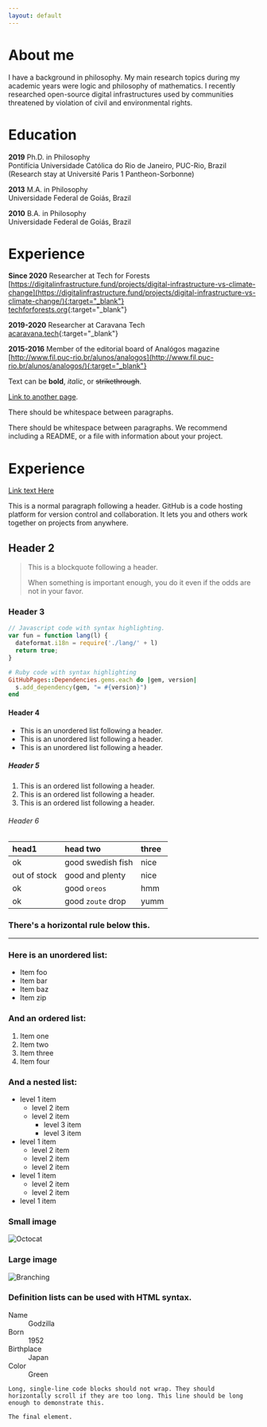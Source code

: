 ```yaml
---
layout: default
---
```

# About me

I have a background in philosophy. My main research topics during my academic years were logic and philosophy of mathematics. I recently researched open-source digital infrastructures used by communities threatened by violation of civil and environmental rights.

# Education

**2019** Ph.D. in Philosophy<br>
Pontifícia Universidade Católica do Rio de Janeiro, PUC-Rio, Brazil<br>
(Research stay at Université Paris 1 Pantheon-Sorbonne)

**2013** M.A. in Philosophy<br>
Universidade Federal de Goiás, Brazil

**2010** B.A. in Philosophy<br>
Universidade Federal de Goiás, Brazil

# Experience

**Since 2020** Researcher at Tech for Forests<br>
[https://digitalinfrastructure.fund/projects/digital-infrastructure-vs-climate-change](https://digitalinfrastructure.fund/projects/digital-infrastructure-vs-climate-change/){:target="_blank"}<br>
[techforforests.org](https://techforforests.org){:target="_blank"}

**2019-2020** Researcher at Caravana Tech<br>
[acaravana.tech](https://acaravana.tech){:target="_blank"}

**2015-2016** Member of the editorial board of Analógos magazine<br>
[http://www.fil.puc-rio.br/alunos/analogos](http://www.fil.puc-rio.br/alunos/analogos/){:target="_blank"}


Text can be **bold**, _italic_, or ~~strikethrough~~.

[Link to another page](./another-page.html).

There should be whitespace between paragraphs.

There should be whitespace between paragraphs. We recommend including a README, or a file with information about your project.

# Experience

[Link text Here](https://link-url-here.org)

This is a normal paragraph following a header. GitHub is a code hosting platform for version control and collaboration. It lets you and others work together on projects from anywhere.

## Header 2

> This is a blockquote following a header.
>
> When something is important enough, you do it even if the odds are not in your favor.

### Header 3

```js
// Javascript code with syntax highlighting.
var fun = function lang(l) {
  dateformat.i18n = require('./lang/' + l)
  return true;
}
```

```ruby
# Ruby code with syntax highlighting
GitHubPages::Dependencies.gems.each do |gem, version|
  s.add_dependency(gem, "= #{version}")
end
```

#### Header 4

*   This is an unordered list following a header.
*   This is an unordered list following a header.
*   This is an unordered list following a header.

##### Header 5

1.  This is an ordered list following a header.
2.  This is an ordered list following a header.
3.  This is an ordered list following a header.

###### Header 6

| head1        | head two          | three |
|:-------------|:------------------|:------|
| ok           | good swedish fish | nice  |
| out of stock | good and plenty   | nice  |
| ok           | good `oreos`      | hmm   |
| ok           | good `zoute` drop | yumm  |

### There's a horizontal rule below this.

* * *

### Here is an unordered list:

*   Item foo
*   Item bar
*   Item baz
*   Item zip

### And an ordered list:

1.  Item one
1.  Item two
1.  Item three
1.  Item four

### And a nested list:

- level 1 item
  - level 2 item
  - level 2 item
    - level 3 item
    - level 3 item
- level 1 item
  - level 2 item
  - level 2 item
  - level 2 item
- level 1 item
  - level 2 item
  - level 2 item
- level 1 item

### Small image

![Octocat](https://github.githubassets.com/images/icons/emoji/octocat.png)

### Large image

![Branching](https://guides.github.com/activities/hello-world/branching.png)


### Definition lists can be used with HTML syntax.

<dl>
<dt>Name</dt>
<dd>Godzilla</dd>
<dt>Born</dt>
<dd>1952</dd>
<dt>Birthplace</dt>
<dd>Japan</dd>
<dt>Color</dt>
<dd>Green</dd>
</dl>

```
Long, single-line code blocks should not wrap. They should horizontally scroll if they are too long. This line should be long enough to demonstrate this.
```

```
The final element.
```
